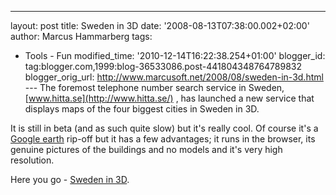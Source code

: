 ---
layout: post
title: Sweden in 3D
date: '2008-08-13T07:38:00.002+02:00'
author: Marcus Hammarberg
tags:
  - Tools - Fun
modified_time: '2010-12-14T16:22:38.254+01:00'
blogger_id: tag:blogger.com,1999:blog-36533086.post-441804348764789832
blogger_orig_url: http://www.marcusoft.net/2008/08/sweden-in-3d.html ---
The foremost <span
id="SPELLING_ERROR_1" class="blsp-spelling-corrected">telephone
number search service in Sweden,
[www.hitta.se](http://www.hitta.se/) , has launched a new service that
displays maps of the four biggest cities in Sweden in 3D.

It is still in beta (and as such quite slow) but it's really cool. Of
course it's a [Google earth](http://earth.google.com/) <span
id="SPELLING_ERROR_2" class="blsp-spelling-corrected">rip-off but
it has a few advantages; it runs in the browser, its genuine pictures of
the buildings and no models and it's very high resolution.

Here you go - [Sweden in 3D](http://www.hitta.se/3d/3d_splash.aspx).
